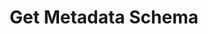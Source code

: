 ---
title: Get Metadata Schema
type: endpoint
category: 639ba2628407100061f5faac
slug: get-metadata-schema
parentDoc: 639ba2658407100061f5fac2
hidden: false
order: 2
---